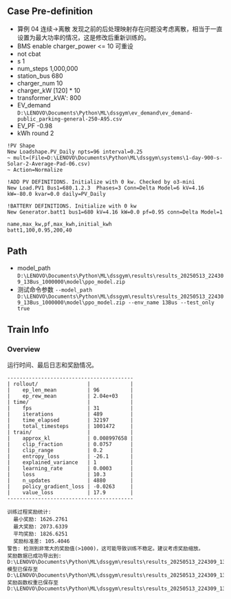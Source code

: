 

## Case Pre-definition

- 算例 04 连续->离散 发现之前的后处理映射存在问题没考虑离散，相当于一直设置为最大功率的情况，这是修改后重新训练的。
- BMS enable charger_power <= 10 可重设
- not cbat
- s 1
- num_steps 1,000,000
- station_bus 680
- charger_num 10
- charger_kW \[120\] * 10
- transformer_kVA': 800
- EV_demand `D:\LENOVO\Documents\Python\ML\dssgym\ev_demand\ev_demand-public_parking-general-250-A95.csv`
- EV_PF -0.98
- kWh round 2


```dss
!PV Shape
New Loadshape.PV_Daily npts=96 interval=0.25
~ mult=(File=D:\LENOVO\Documents\Python\ML\dssgym\systems\1-day-900-s-Solar-2-Average-Pad-06.csv)
~ Action=Normalize

!ADD PV DEFINITIONS. Initialize with 0 kw. Checked by o3-mini
New Load.PV1 Bus1=680.1.2.3  Phases=3 Conn=Delta Model=6 kV=4.16 kW=-80.0 kvar=0.0 daily=PV_Daily

!BATTERY DEFINITIONS. Initialize with 0 kw
New Generator.batt1 bus1=680 kV=4.16 kW=0.0 pf=0.95 conn=Delta Model=1
```

```csv
name,max_kw,pf,max_kwh,initial_kwh
batt1,100,0.95,200,40
```

## Path

- model_path `D:\LENOVO\Documents\Python\ML\dssgym\results\results_20250513_224309_13Bus_1000000\model\ppo_model.zip`
- 测试命令参数 `--model_path D:\LENOVO\Documents\Python\ML\dssgym\results\results_20250513_224309_13Bus_1000000\model\ppo_model.zip --env_name 13Bus --test_only true`


## Train Info

### Overview

运行时间、最后日志和奖励情况。

```text
-----------------------------------------
| rollout/                |             |
|    ep_len_mean          | 96          |
|    ep_rew_mean          | 2.04e+03    |
| time/                   |             |
|    fps                  | 31          |
|    iterations           | 489         |
|    time_elapsed         | 32197       |
|    total_timesteps      | 1001472     |
| train/                  |             |
|    approx_kl            | 0.008997658 |
|    clip_fraction        | 0.0757      |
|    clip_range           | 0.2         |
|    entropy_loss         | -26.1       |
|    explained_variance   | 1           |
|    learning_rate        | 0.0003      |
|    loss                 | 10.3        |
|    n_updates            | 4880        |
|    policy_gradient_loss | -0.0263     |
|    value_loss           | 17.9        |
-----------------------------------------

训练过程奖励统计:
  最小奖励: 1626.2761
  最大奖励: 2073.6339
  平均奖励: 1826.6251
  奖励标准差: 105.4046
警告: 检测到非常大的奖励值(>1000)，这可能导致训练不稳定。建议考虑奖励缩放。
奖励数据已成功导出到: D:\LENOVO\Documents\Python\ML\dssgym\results\results_20250513_224309_13Bus_1000000\rewards_in_training.csv
模型已保存至 D:\LENOVO\Documents\Python\ML\dssgym\results\results_20250513_224309_13Bus_1000000\model\ppo_model
奖励函数权重已保存至 D:\LENOVO\Documents\Python\ML\dssgym\results\results_20250513_224309_13Bus_1000000\reward_weights.csv.
```